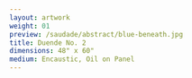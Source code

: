 ```yaml
---
layout: artwork
weight: 01
preview: /saudade/abstract/blue-beneath.jpg
title: Duende No. 2
dimensions: 48" x 60"
medium: Encaustic, Oil on Panel
---
```

